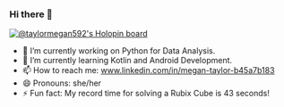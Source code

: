 ### Hi there 👋

[![@taylormegan592's Holopin board](https://holopin.me/taylormegan592)](https://holopin.io/@taylormegan592)

- 🔭 I’m currently working on Python for Data Analysis.
- 🌱 I’m currently learning Kotlin and Android Development.
- 📫 How to reach me: www.linkedin.com/in/megan-taylor-b45a7b183
- 😄 Pronouns: she/her
- ⚡ Fun fact: My record time for solving a Rubix Cube is 43 seconds!
